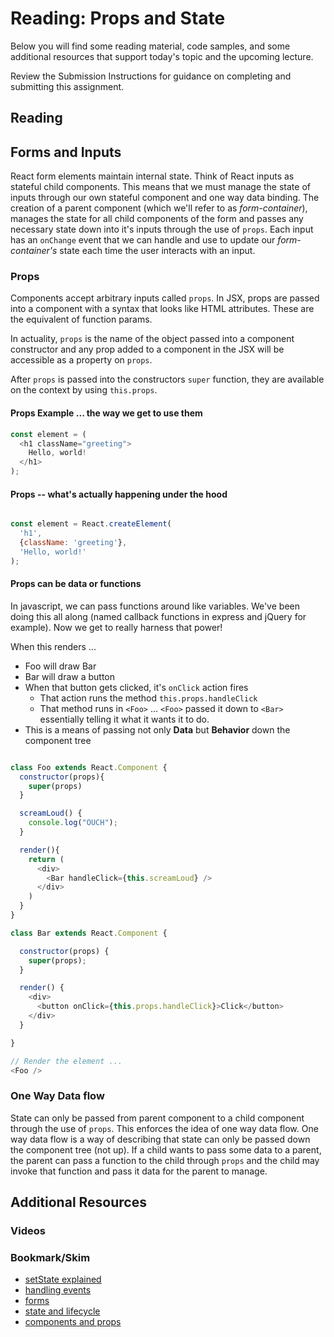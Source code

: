 # Reading: Props and State

Below you will find some reading material, code samples, and some additional resources that support today's topic and the upcoming lecture.

Review the Submission Instructions for guidance on completing and submitting this assignment.

## Reading

## Forms and Inputs

React form elements maintain internal state. Think of React inputs as stateful child components. This means that we must manage the state of inputs through our own stateful component and one way data binding. The creation of a parent component (which we'll refer to as _form-container_), manages the state for all child components of the form and passes any necessary state down into it's inputs through the use of `props`. Each input has an `onChange` event that we can handle and use to update our _form-container's_ state each time the user interacts with an input.

### Props

Components accept arbitrary inputs called `props`. In JSX, props are passed into a component with a syntax that looks like HTML attributes. These are the equivalent of function params.

In actuality, `props` is the name of the object passed into a component constructor and any prop added to a component in the JSX will be accessible as a property on `props`.

After `props` is passed into the constructors `super` function, they are available on the context by using `this.props`.

#### Props Example ... the way we get to use them

``` javascript
const element = (
  <h1 className="greeting">
    Hello, world!
  </h1>
);
```

#### Props -- what's actually happening under the hood

```javascript

const element = React.createElement(
  'h1',
  {className: 'greeting'},
  'Hello, world!'
);

```

#### Props can be data or functions

In javascript, we can pass functions around like variables. We've been doing this all along (named callback functions in express and jQuery for example).  Now we get to really harness that power!

When this renders ...

* Foo will draw Bar
* Bar will draw a button
* When that button gets clicked, it's `onClick` action fires
  * That action runs the method `this.props.handleClick`
  * That method runs in `<Foo>` ... `<Foo>` passed it down to `<Bar>` essentially telling it what it wants it to do.
* This is a means of passing not only **Data** but **Behavior** down the component tree

``` javascript

class Foo extends React.Component {
  constructor(props){
    super(props)
  }

  screamLoud() {
    console.log("OUCH");
  }

  render(){
    return (
      <div>
        <Bar handleClick={this.screamLoud} />
      </div>
    )
  }
}

class Bar extends React.Component {

  constructor(props) {
    super(props);
  }

  render() {
    <div>
      <button onClick={this.props.handleClick}>Click</button>
    </div>
  }

}

// Render the element ...
<Foo />
```

### One Way Data flow

State can only be passed from parent component to a child component through the use of `props`. This enforces the idea of one way data flow. One way data flow is a way of describing that state can only be passed down the component tree (not up). If a child wants to pass some data to a parent, the parent can pass a function to the child through `props` and the child may invoke that function and pass it data for the parent to manage.

## Additional Resources

### Videos

### Bookmark/Skim

* [setState explained](https://css-tricks.com/understanding-react-setstate/)
* [handling events](https://facebook.github.io/react/docs/handling-events.html)
* [forms](https://facebook.github.io/react/docs/forms.html)
* [state and lifecycle](https://facebook.github.io/react/docs/state-and-lifecycle.html)
* [components and props](https://facebook.github.io/react/docs/components-and-props.html)
